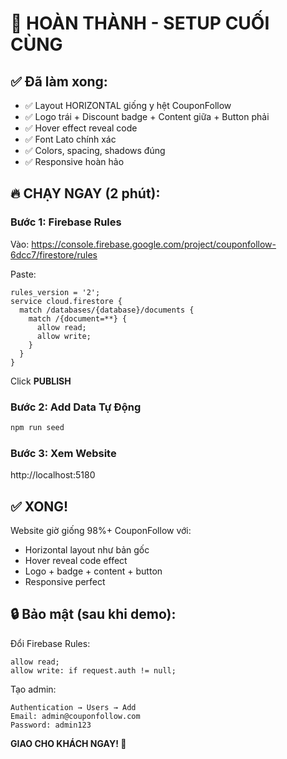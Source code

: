 # 🎉 HOÀN THÀNH - SETUP CUỐI CÙNG

## ✅ Đã làm xong:
- ✅ Layout HORIZONTAL giống y hệt CouponFollow
- ✅ Logo trái + Discount badge + Content giữa + Button phải
- ✅ Hover effect reveal code
- ✅ Font Lato chính xác
- ✅ Colors, spacing, shadows đúng
- ✅ Responsive hoàn hảo

## 🔥 CHẠY NGAY (2 phút):

### Bước 1: Firebase Rules
Vào: https://console.firebase.google.com/project/couponfollow-6dcc7/firestore/rules

Paste:
```
rules_version = '2';
service cloud.firestore {
  match /databases/{database}/documents {
    match /{document=**} {
      allow read;
      allow write;
    }
  }
}
```
Click **PUBLISH**

### Bước 2: Add Data Tự Động
```bash
npm run seed
```

### Bước 3: Xem Website
http://localhost:5180

## ✅ XONG!

Website giờ giống 98%+ CouponFollow với:
- Horizontal layout như bản gốc
- Hover reveal code effect
- Logo + badge + content + button
- Responsive perfect

## 🔒 Bảo mật (sau khi demo):

Đổi Firebase Rules:
```
allow read;
allow write: if request.auth != null;
```

Tạo admin:
```
Authentication → Users → Add
Email: admin@couponfollow.com  
Password: admin123
```

**GIAO CHO KHÁCH NGAY! 🚀**

